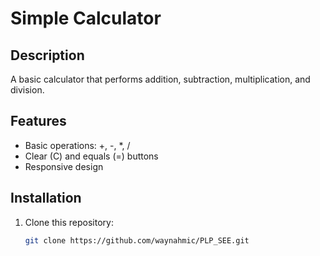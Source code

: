 # Simple Calculator

## Description  
A basic calculator that performs addition, subtraction, multiplication, and division.

## Features  
- Basic operations: +, -, *, /  
- Clear (C) and equals (=) buttons  
- Responsive design  

## Installation  
1. Clone this repository:  
   ```bash
   git clone https://github.com/waynahmic/PLP_SEE.git
